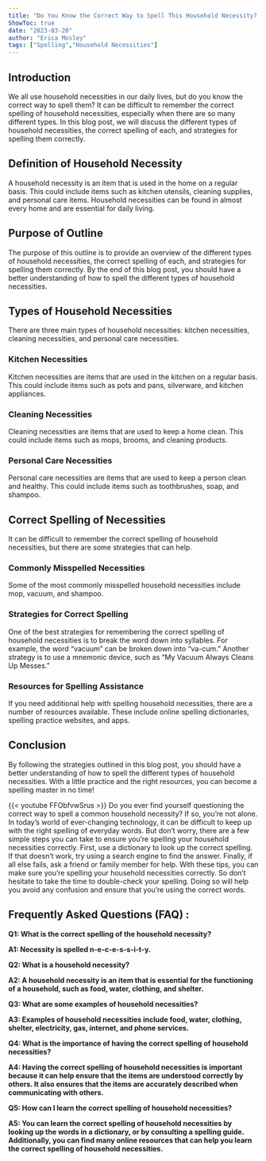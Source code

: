 ```yaml
---
title: "Do You Know the Correct Way to Spell This Household Necessity? Find Out Now!"
ShowToc: true 
date: "2023-03-20"
author: "Erica Mosley" 
tags: ["Spelling","Household Necessities"]
---
```

## Introduction
We all use household necessities in our daily lives, but do you know the correct way to spell them? It can be difficult to remember the correct spelling of household necessities, especially when there are so many different types. In this blog post, we will discuss the different types of household necessities, the correct spelling of each, and strategies for spelling them correctly. 

## Definition of Household Necessity
A household necessity is an item that is used in the home on a regular basis. This could include items such as kitchen utensils, cleaning supplies, and personal care items. Household necessities can be found in almost every home and are essential for daily living. 

## Purpose of Outline
The purpose of this outline is to provide an overview of the different types of household necessities, the correct spelling of each, and strategies for spelling them correctly. By the end of this blog post, you should have a better understanding of how to spell the different types of household necessities. 

## Types of Household Necessities
There are three main types of household necessities: kitchen necessities, cleaning necessities, and personal care necessities. 

### Kitchen Necessities
Kitchen necessities are items that are used in the kitchen on a regular basis. This could include items such as pots and pans, silverware, and kitchen appliances. 

### Cleaning Necessities
Cleaning necessities are items that are used to keep a home clean. This could include items such as mops, brooms, and cleaning products. 

### Personal Care Necessities
Personal care necessities are items that are used to keep a person clean and healthy. This could include items such as toothbrushes, soap, and shampoo. 

## Correct Spelling of Necessities
It can be difficult to remember the correct spelling of household necessities, but there are some strategies that can help. 

### Commonly Misspelled Necessities
Some of the most commonly misspelled household necessities include mop, vacuum, and shampoo. 

### Strategies for Correct Spelling
One of the best strategies for remembering the correct spelling of household necessities is to break the word down into syllables. For example, the word “vacuum” can be broken down into “va-cum.” Another strategy is to use a mnemonic device, such as “My Vacuum Always Cleans Up Messes.” 

### Resources for Spelling Assistance
If you need additional help with spelling household necessities, there are a number of resources available. These include online spelling dictionaries, spelling practice websites, and apps. 

## Conclusion
By following the strategies outlined in this blog post, you should have a better understanding of how to spell the different types of household necessities. With a little practice and the right resources, you can become a spelling master in no time!

{{< youtube FFObfvwSrus >}} 
Do you ever find yourself questioning the correct way to spell a common household necessity? If so, you’re not alone. In today’s world of ever-changing technology, it can be difficult to keep up with the right spelling of everyday words. But don’t worry, there are a few simple steps you can take to ensure you’re spelling your household necessities correctly. First, use a dictionary to look up the correct spelling. If that doesn’t work, try using a search engine to find the answer. Finally, if all else fails, ask a friend or family member for help. With these tips, you can make sure you’re spelling your household necessities correctly. So don’t hesitate to take the time to double-check your spelling. Doing so will help you avoid any confusion and ensure that you’re using the correct words.

## Frequently Asked Questions (FAQ) :
**Q1: What is the correct spelling of the household necessity?**

**A1: Necessity is spelled n-e-c-e-s-s-i-t-y.**

**Q2: What is a household necessity?**

**A2: A household necessity is an item that is essential for the functioning of a household, such as food, water, clothing, and shelter.**

**Q3: What are some examples of household necessities?**

**A3: Examples of household necessities include food, water, clothing, shelter, electricity, gas, internet, and phone services.**

**Q4: What is the importance of having the correct spelling of household necessities?**

**A4: Having the correct spelling of household necessities is important because it can help ensure that the items are understood correctly by others. It also ensures that the items are accurately described when communicating with others.**

**Q5: How can I learn the correct spelling of household necessities?**

**A5: You can learn the correct spelling of household necessities by looking up the words in a dictionary, or by consulting a spelling guide. Additionally, you can find many online resources that can help you learn the correct spelling of household necessities.**





